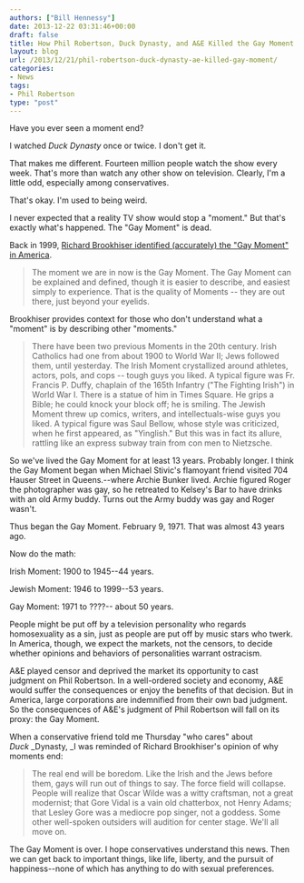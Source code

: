 ```yaml
---
authors: ["Bill Hennessy"]
date: 2013-12-22 03:31:46+00:00
draft: false
title: How Phil Robertson, Duck Dynasty, and A&E Killed the Gay Moment
layout: blog
url: /2013/12/21/phil-robertson-duck-dynasty-ae-killed-gay-moment/
categories:
- News
tags:
- Phil Robertson
type: "post"
---
```


Have you ever seen a moment end?

I watched _Duck Dynasty_ once or twice. I don't get it.

That makes me different. Fourteen million people watch the show every week. That's more than watch any other show on television. Clearly, I'm a little odd, especially among conservatives.

That's okay. I'm used to being weird.

I never expected that a reality TV show would stop a "moment." But that's exactly what's happened. The "Gay Moment" is dead.

Back in 1999, [Richard Brookhiser identified (accurately) the "Gay Moment" in America](https://old.nationalreview.com/26july99/brookhiser072699.html).


> The moment we are in now is the Gay Moment. The Gay Moment can be explained and defined, though it is easier to describe, and easiest simply to experience. That is the quality of Moments -- they are out there, just beyond your eyelids.


Brookhiser provides context for those who don't understand what a "moment" is by describing other "moments."


> There have been two previous Moments in the 20th century. Irish Catholics had one from about 1900 to World War II; Jews followed them, until yesterday. The Irish Moment crystallized around athletes, actors, pols, and cops -- tough guys you liked. A typical figure was Fr. Francis P. Duffy, chaplain of the 165th Infantry ("The Fighting Irish") in World War I. There is a statue of him in Times Square. He grips a Bible; he could knock your block off; he is smiling. The Jewish Moment threw up comics, writers, and intellectuals-wise guys you liked. A typical figure was Saul Bellow, whose style was criticized, when he first appeared, as "Yinglish." But this was in fact its allure, rattling like an express subway train from con men to Nietzsche.


So we've lived the Gay Moment for at least 13 years. Probably longer. I think the Gay Moment began when Michael Stivic's flamoyant friend visited 704 Hauser Street in Queens.--where Archie Bunker lived. Archie figured Roger the photographer was gay, so he retreated to Kelsey's Bar to have drinks with an old Army buddy. Turns out the Army buddy was gay and Roger wasn't.

Thus began the Gay Moment. February 9, 1971. That was almost 43 years ago.

Now do the math:

Irish Moment: 1900 to 1945--44 years.

Jewish Moment: 1946 to 1999--53 years.

Gay Moment: 1971 to ????-- about 50 years.

People might be put off by a television personality who regards homosexuality as a sin, just as people are put off by music stars who twerk. In America, though, we expect the markets, not the censors, to decide whether opinions and behaviors of personalities warrant ostracism.

A&E played censor and deprived the market its opportunity to cast judgment on Phil Robertson. In a well-ordered society and economy, A&E would suffer the consequences or enjoy the benefits of that decision. But in America, large corporations are indemnified from their own bad judgment. So the consequences of A&E's judgment of Phil Robertson will fall on its proxy: the Gay Moment.

When a conservative friend told me Thursday "who cares" about _Duck_ _Dynasty, _I was reminded of Richard Brookhiser's opinion of why moments end:


> The real end will be boredom. Like the Irish and the Jews before them, gays will run out of things to say. The force field will collapse. People will realize that Oscar Wilde was a witty craftsman, not a great modernist; that Gore Vidal is a vain old chatterbox, not Henry Adams; that Lesley Gore was a mediocre pop singer, not a goddess. Some other well-spoken outsiders will audition for center stage. We'll all move on.


The Gay Moment is over. I hope conservatives understand this news. Then we can get back to important things, like life, liberty, and the pursuit of happiness--none of which has anything to do with sexual preferences.
